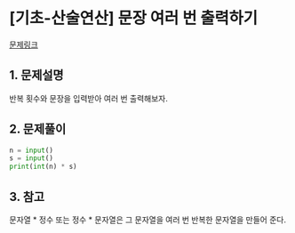 # [기초-산술연산] 문장 여러 번 출력하기

[문제링크](https://codeup.kr/problem.php?id=6037)



## 1. 문제설명

반복 횟수와 문장을 입력받아 여러 번 출력해보자.




## 2. 문제풀이

```python
n = input()
s = input()
print(int(n) * s)
```



## 3. 참고

문자열 * 정수 또는 정수 * 문자열은 그 문자열을 여러 번 반복한 문자열을 만들어 준다.

